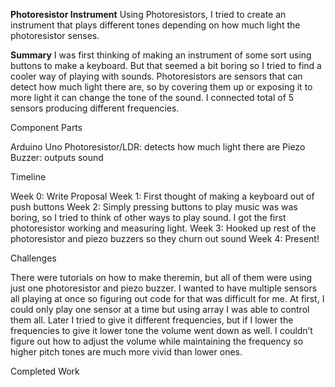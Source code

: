 **Photoresistor Instrument**
Using Photoresistors, I tried to create an instrument that plays different tones depending on how much light the photoresistor senses. 

**Summary**
I was first thinking of making an instrument of some sort using buttons to make a keyboard. But that seemed a bit boring so I tried to find a cooler way of playing with sounds. Photoresistors are sensors that can detect how much light there are, so by covering them up or exposing it to more light it can change the tone of the sound. I connected total of 5 sensors producing different frequencies. 

Component Parts

Arduino Uno
Photoresistor/LDR:  detects how much light there are
Piezo Buzzer: outputs sound

Timeline

Week 0: Write Proposal
Week 1: First thought of making a keyboard out of push buttons
Week 2: Simply pressing buttons to play music was was boring, so I tried to think of other ways to play sound. I got the first photoresistor working and measuring light. 
Week 3: Hooked up rest of the photoresistor and piezo buzzers so they churn out sound
Week 4: Present!

Challenges

There were tutorials on how to make theremin, but all of them were using just one photoresistor and piezo buzzer. I wanted to have multiple sensors all playing at once so figuring out code for that was difficult for me. At first, I could only play one sensor at a time but using array I was able to control them all. Later I tried to give it different frequencies, but if I lower the frequencies to give it lower tone the volume went down as well. I couldn’t figure out how to adjust the volume while maintaining the frequency so higher pitch tones are much more vivid than lower ones.

Completed Work



